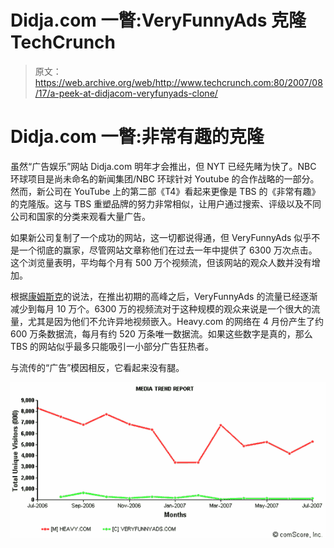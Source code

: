 # Didja.com 一瞥:VeryFunnyAds 克隆 TechCrunch

> 原文：<https://web.archive.org/web/http://www.techcrunch.com:80/2007/08/17/a-peek-at-didjacom-veryfunyads-clone/>

# Didja.com 一瞥:非常有趣的克隆

虽然“广告娱乐”网站 Didja.com 明年才会推出，但 NYT 已经先睹为快了。NBC 环球项目是尚未命名的新闻集团/NBC 环球针对 Youtube 的合作战略的一部分。然而，新公司在 YouTube 上的第二部《T4》看起来更像是 TBS 的《非常有趣》的克隆版。这与 TBS 重塑品牌的努力非常相似，让用户通过搜索、评级以及不同公司和国家的分类来观看大量广告。

如果新公司复制了一个成功的网站，这一切都说得通，但 VeryFunnyAds 似乎不是一个彻底的赢家，尽管网站文章称他们在过去一年中提供了 6300 万次点击。这个浏览量表明，平均每个月有 500 万个视频流，但该网站的观众人数并没有增加。

根据[康姆斯克](https://web.archive.org/web/20230126130254/http://comscore.com/)的说法，在推出初期的高峰之后，VeryFunnyAds 的流量已经逐渐减少到每月 10 万个。6300 万的视频流对于这种规模的观众来说是一个很大的流量，尤其是因为他们不允许异地视频嵌入。Heavy.com 的网络在 4 月份产生了约 600 万条数据流，每月有约 520 万条唯一数据流。如果这些数字是真的，那么 TBS 的网站似乎最多只能吸引一小部分广告狂热者。

与流传的“广告”模因相反，它看起来没有腿。

![notveryfunnystats.png](img/42fcc1e7191556044ea1715e528081c6.png)